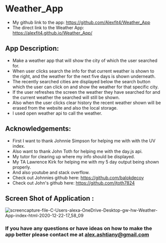 # Weather_App
- My github link to the app: https://github.com/Alexfit4/Weather_App
- The direct link to the Weather App: https://alexfit4.github.io/Weather_App/

## App Description:
- Make a weather app that will show the city of which the user searched for.
- When user clicks search the info for that current weather is shown to the right, and the weather for the next five days is shown underneath.
- The recently searched cities are displayed below the search button which the user can click on and show the weather for that specific city.
- If the user refreshes the screen the weather they have searched for and the current weather the searched will still be shown.
- Also when the user clicks clear history the recent  weather shown will be erased from the website and also the local storage.
- I used open weather api to call the weather.


## Acknowledgements:
- First I want to thank Johnnie Simpson for helping me with with the UV index.
- Also want to thank John Toth for helping me with the day.js api.
- My tutor for clearing up where my info should be displayed.
- My TA Lawrence Kirk for helping me with my 5 day output being shown properly. 
- And also youtube and stack overflow.
- Check out Johnnies github here: https://github.com/balokdecoy
- Check out John's github here: https://github.com/jtoth7824


## Screen Shot of Application :
![screencapture-file-C-Users-alexa-OneDrive-Desktop-gw-hw-Weather-App-index-html-2020-12-22-17_58_09](https://user-images.githubusercontent.com/69173896/102941008-a84bb000-447f-11eb-970f-f89be8c3e243.png)

### If you have any questions or have ideas on how to make the app better please contact me at alex.ashtiany@gmail.com

